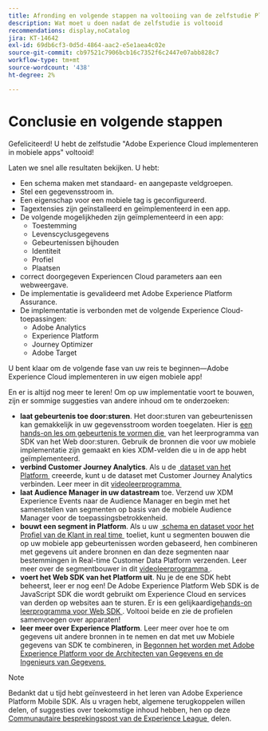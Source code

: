 ```yaml
---
title: Afronding en volgende stappen na voltooiing van de zelfstudie Platform Mobile SDK
description: Wat moet u doen nadat de zelfstudie is voltooid
recommendations: display,noCatalog
jira: KT-14642
exl-id: 69db6cf3-0d5d-4864-aac2-e5e1aea4c02e
source-git-commit: cb97521c7906bcb16c7352f6c2447e07abb828c7
workflow-type: tm+mt
source-wordcount: '438'
ht-degree: 2%

---
```


# Conclusie en volgende stappen

Gefeliciteerd! U hebt de zelfstudie &quot;Adobe Experience Cloud implementeren in mobiele apps&quot; voltooid!

Laten we snel alle resultaten bekijken. U hebt:

* Een schema maken met standaard- en aangepaste veldgroepen.
* Stel een gegevensstroom in.
* Een eigenschap voor een mobiele tag is geconfigureerd.
* Tagextensies zijn geïnstalleerd en geïmplementeerd in een app.
* De volgende mogelijkheden zijn geïmplementeerd in een app:
   * Toestemming
   * Levenscyclusgegevens
   * Gebeurtenissen bijhouden
   * Identiteit
   * Profiel
   * Plaatsen
* correct doorgegeven Experiencen Cloud parameters aan een webweergave.
* De implementatie is gevalideerd met Adobe Experience Platform Assurance.
* De implementatie is verbonden met de volgende Experience Cloud-toepassingen:
   * Adobe Analytics
   * Experience Platform
   * Journey Optimizer
   * Adobe Target

U bent klaar om de volgende fase van uw reis te beginnen—Adobe Experience Cloud implementeren in uw eigen mobiele app!

En er is altijd nog meer te leren! Om op uw implementatie voort te bouwen, zijn er sommige suggesties van andere inhoud om te onderzoeken:

* **laat gebeurtenis toe door:sturen**. Het door:sturen van gebeurtenissen kan gemakkelijk in uw gegevensstroom worden toegelaten. Hier is [&#x200B; een hands-on les om gebeurtenis te vormen die &#x200B;](https://experienceleague.adobe.com/docs/platform-learn/implement-web-sdk/event-forwarding/setup-event-forwarding.html?lang=nl-NL) van het leerprogramma van SDK van het Web door:sturen. Gebruik de bronnen die voor uw mobiele implementatie zijn gemaakt en kies XDM-velden die u in de app hebt geïmplementeerd.
* **verbind Customer Journey Analytics**. Als u de [&#x200B; dataset van het Platform &#x200B;](platform.md) creeerde, kunt u de dataset met Customer Journey Analytics verbinden. Leer meer in dit [&#x200B; videoleerprogramma &#x200B;](https://experienceleague.adobe.com/docs/customer-journey-analytics-learn/tutorials/connections/connecting-customer-journey-analytics-to-data-sources-in-platform.html?lang=nl-NL)
* **laat Audience Manager in uw datastream** toe. Verzend uw XDM Experience Events naar de Audience Manager en begin met het samenstellen van segmenten op basis van de mobiele Audience Manager voor de toepassingsbetrokkenheid.
* **bouwt een segment in Platform**. Als u uw [&#x200B; schema en dataset voor het Profiel van de Klant in real time &#x200B;](platform.md) toeliet, kunt u segmenten bouwen die op uw mobiele app gebeurtenissen worden gebaseerd, hen combineren met gegevens uit andere bronnen en dan deze segmenten naar bestemmingen in Real-time Customer Data Platform verzenden. Leer meer over de segmentbouwer in dit [&#x200B; videoleerprogramma &#x200B;](https://experienceleague.adobe.com/docs/platform-learn/tutorials/audiences/create-audiences.html?lang=nl-NL).
* **voert het Web SDK van het Platform uit**. Nu je de ene SDK hebt beheerst, leer er nog een! De Adobe Experience Platform Web SDK is de JavaScript SDK die wordt gebruikt om Experience Cloud en services van derden op websites aan te sturen. Er is een gelijkaardige [&#x200B; hands-on leerprogramma voor Web SDK &#x200B;](https://experienceleague.adobe.com/docs/platform-learn/implement-web-sdk/overview.html?lang=nl-NL). Voltooi beide en zie de profielen samenvoegen over apparaten!
* **leer meer over Experience Platform**. Leer meer over hoe te om gegevens uit andere bronnen in te nemen en dat met uw Mobiele gegevens van SDK te combineren, in [&#x200B; Begonnen het worden met Adobe Experience Platform voor de Architecten van Gegevens en de Ingenieurs van Gegevens &#x200B;](https://experienceleague.adobe.com/docs/platform-learn/getting-started-for-data-architects-and-data-engineers/overview.html?lang=nl-NL)


>[!NOTE]
>
>Bedankt dat u tijd hebt geïnvesteerd in het leren van Adobe Experience Platform Mobile SDK. Als u vragen hebt, algemene terugkoppelen willen delen, of suggesties over toekomstige inhoud hebben, hen op deze [&#x200B; Communautaire besprekingspost van de Experience League &#x200B;](https://experienceleaguecommunities.adobe.com:443/t5/adobe-experience-platform-data/tutorial-discussion-implement-adobe-experience-cloud-in-mobile/td-p/443796) delen.
